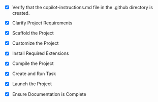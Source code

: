 <!-- Use this file to provide workspace-specific custom instructions to Copilot. For more details, visit https://code.visualstudio.com/docs/copilot/copilot-customization#_use-a-githubcopilotinstructionsmd-file -->
- [x] Verify that the copilot-instructions.md file in the .github directory is created.

- [x] Clarify Project Requirements
	<!-- Certificate generation application with React, HTML, CSS, and JavaScript for MDCAN BDM 2025 conference participants to enter their names and generate participation or service certificates -->

- [x] Scaffold the Project
	<!-- Created React application structure with components, package.json, and all necessary files -->

- [x] Customize the Project
	<!-- Created complete certificate generation application with CertificateGenerator and CertificatePreview components, PDF generation functionality, and responsive design -->

- [x] Install Required Extensions
	<!-- No additional extensions required for this React project -->

- [x] Compile the Project
	<!-- Installed all dependencies successfully and resolved any issues -->

- [x] Create and Run Task
	<!-- Development server is running successfully on http://localhost:3001 -->

- [x] Launch the Project
	<!-- Project is running at http://localhost:3001 -->

- [x] Ensure Documentation is Complete
	<!-- README.md and copilot-instructions.md are complete and up-to-date -->
